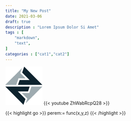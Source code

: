 ```yaml
---
title: "My New Post"
date: 2021-03-06
draft: true
description : "Lorem Ipsum Dolor Si Amet"
tags : [
    "markdown",
    "text",
]
categories : ["cat1","cat2"]
---
```

![](/images/avatar.png)
 {{< youtube  ZhWabRcpQ28 >}}




 {{< highlight go >}}
perem:= func(x,y,z)
{{< /highlight >}}
